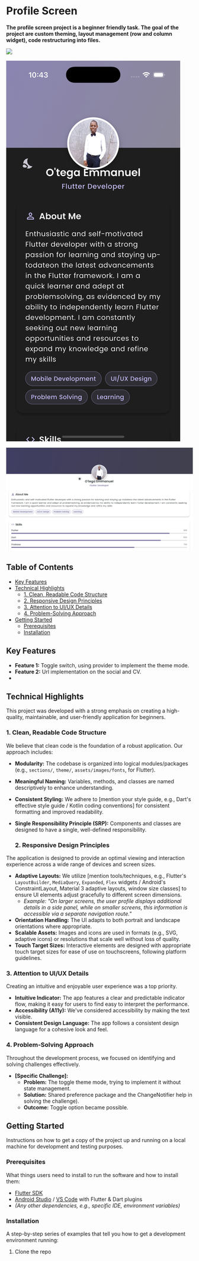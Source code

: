 # Profile Screen


**The profile screen project is a beginner friendly task. The goal of the project are custom theming, layout management (row and column widget), code restructuring into files.**


![](https://github.com/Wave780/Profile-Screen/blob/main/assets/images/profile_screen.gif)


![](https://github.com/Wave780/Profile-Screen/blob/main/assets/images/app_screenshot.png)




![](https://github.com/Wave780/Profile-Screen/blob/main/assets/images/web_screenshot.png)


## Table of Contents

*   [Key Features](#key-features)
*   [Technical Highlights](#technical-highlights)
    *   [1. Clean, Readable Code Structure](#1-clean-readable-code-structure)
    *   [2. Responsive Design Principles](#2-responsive-design-principles)
    *   [3. Attention to UI/UX Details](#3-attention-to-uiux-details)
    *   [4. Problem-Solving Approach](#4-problem-solving-approach)
*   [Getting Started](#getting-started)
    *   [Prerequisites](#prerequisites)
    *   [Installation](#installation)


## Key Features

*   **Feature 1:** Toggle switch, using provider to implement the theme mode.
*   **Feature 2:** Url implementation on the social and CV.
*   

## Technical Highlights

This project was developed with a strong emphasis on creating a high-quality, maintainable, and user-friendly application for beginners.

### 1. Clean, Readable Code Structure

We believe that clean code is the foundation of a robust application. Our approach includes:

*   **Modularity:** The codebase is organized into logical modules/packages (e.g., `sections/`, `theme/`, `assets/images/fonts`, for Flutter).
*   **Meaningful Naming:** Variables, methods, and classes are named descriptively to enhance understanding.
*   **Consistent Styling:** We adhere to [mention your style guide, e.g., Dart's effective style guide / Kotlin coding conventions] for consistent formatting and improved readability.
*   **Single Responsibility Principle (SRP):** Components and classes are designed to have a single, well-defined responsibility.


    ### 2. Responsive Design Principles

The application is designed to provide an optimal viewing and interaction experience across a wide range of devices and screen sizes.

*   **Adaptive Layouts:** We utilize [mention tools/techniques, e.g., Flutter's `LayoutBuilder`, `MediaQuery`, `Expanded`, `Flex` widgets / Android's ConstraintLayout, Material 3 adaptive layouts, window size classes] to ensure UI elements adjust gracefully to different screen dimensions.
    *   *Example: "On larger screens, the user profile displays additional details in a side panel, while on smaller screens, this information is accessible via a separate navigation route."*
*   **Orientation Handling:** The UI adapts to both portrait and landscape orientations where appropriate.
*   **Scalable Assets:** Images and icons are used in formats (e.g., SVG, adaptive icons) or resolutions that scale well without loss of quality.
*   **Touch Target Sizes:** Interactive elements are designed with appropriate touch target sizes for ease of use on touchscreens, following platform guidelines.

   

### 3. Attention to UI/UX Details

Creating an intuitive and enjoyable user experience was a top priority.

*   **Intuitive Indicator:** The app features a clear and predictable indicator flow, making it easy for users to find easy to interpret the performance.
*   **Accessibility (A11y):** We've considered accessibility by making the text visible.
*   **Consistent Design Language:** The app follows a consistent design language for a cohesive look and feel.

### 4. Problem-Solving Approach

Throughout the development process, we focused on identifying and solving challenges effectively.

*   **[Specific Challenge]:**
    *   **Problem:** The toggle theme mode, trying to implement it without state management.
    *   **Solution:**  Shared preference package and the ChangeNotifier help in solving the challenge).
    *   **Outcome:** Toggle option became possible.

## Getting Started

Instructions on how to get a copy of the project up and running on a local machine for development and testing purposes.

### Prerequisites

What things users need to install to run the software and how to install them:

*   [Flutter SDK](https://flutter.dev/docs/get-started/install) 
*   [Android Studio](https://developer.android.com/studio) / [VS Code](https://code.visualstudio.com/) with Flutter & Dart plugins
*   *(Any other dependencies, e.g., specific IDE, environment variables)*

### Installation

A step-by-step series of examples that tell you how to get a development environment running:

1.  Clone the repo
    
